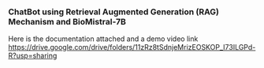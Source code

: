 ### ChatBot using Retrieval Augmented Generation (RAG) Mechanism and BioMistral-7B 

Here is the documentation attached and a demo video link
https://drive.google.com/drive/folders/11zRz8tSdnjeMrizEOSKOP_I73ILGPd-R?usp=sharing
